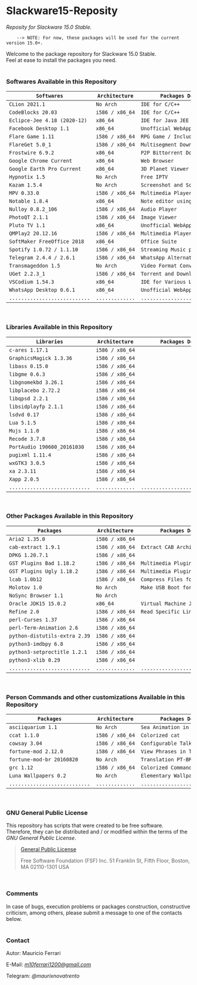 # Slackware15-Reposity
*Reposity for Slackware 15.0 Stable.*

        --> NOTE: For now, these packages will be used for the current version 15.0+.

Welcome to the package repository for Slackware 15.0 Stable.<br/>
Feel at ease to install the packages you need.
<br/><br/>

### Softwares Available in this Repository

| `Softwares`                   | `Architecture`  | `Packages Description`              | `Required By`            |
|-------------------------------|-----------------|-------------------------------------|--------------------------|
| `CLion 2021.1`                | `No Arch`       | `IDE for C/C++`                     |                          |
| `CodeBlocks 20.03`            | `i586 / x86_64` | `IDE for C/C++`                     |                          |
| `Eclipce-Jee 4.18 (2020-12)`  | `x86_64`        | `IDE for Java JEE`                  |                          |
| `Facebook Desktop 1.1`        | `x86_64`        | `Unofficial WebApp for Facebook`    |                          |
| `Flare Game 1.11`             | `i586 / x86_64` | `RPG Game / Include Engine`         |                          |
| `FlareGet 5.0_1`              | `i586 / x86_64` | `Multisegment Download Manager`     |                          |
| `Frostwire 6.9.2`             | `x86_64`        | `P2P Bittorrent Downloader`         |                          |
| `Google Chrome Current`       | `x86_64`        | `Web Browser`                       |                          |
| `Google Earth Pro Current`    | `x86_64`        | `3D Planet Viewer`                  |                          |
| `Hypnotix 1.5`                | `No Arch`       | `Free IPTV`                         |                          |
| `Kazam 1.5.4`                 | `No Arch`       | `Screenshot and Screencast`         |                          |
| `MPV 0.33.0`                  | `i586 / x86_64` | `Multimedia Player`                 | `Hypnotix`               |
| `Notable 1.8.4`               | `x86_64`        | `Note editor using Markdown`        |                          |
| `Nulloy 0.8.2_106`            | `i586 / x86_64` | `Audio Player`                      |                          |
| `PhotoQT 2.1.1`               | `i586 / x86_64` | `Image Viewer`                      |                          |
| `Pluto TV 1.1`                | `x86_64`        | `Unofficial WebApp for Pluto TV`    |                          |
| `QMPlay2 20.12.16`            | `i586 / x86_64` | `Multimedia Player`                 |                          |
| `SoftMaker FreeOffice 2018`   | `x86_64`        | `Office Suite`                      |                          |
| `Spotify 1.0.72 / 1.1.10`     | `i586 / x86_64` | `Streaming Music player`            |                          |
| `Telegram 2.4.4 / 2.6.1`      | `i586 / x86_64` | `WhatsApp Alternative`              |                          |
| `Transmageddon 1.5`           | `No Arch`       | `Video Format Conversion Tool`      |                          |
| `UGet 2.2.3_1`                | `i586 / x86_64` | `Torrent and Download Manager`      |                          |
| `VSCodium 1.54.3`             | `x86_64`        | `IDE for Various Languages`         |                          |
| `WhatsApp Desktop 0.6.1`      | `x86_64`        | `Unofficial WebApp - WhatsApp Web`  |                          |
| `...........................` | `.............` | `.................................` | `......................` |

<br/>

### Libraries Available in this Repository

| `Libraries`                   | `Architecture`  | `Packages Description`              | `Required By`            |
|-------------------------------|-----------------|-------------------------------------|--------------------------|
| `c-ares 1.17.1`               | `i586 / x86_64` |                                     | `Aria2`                  |
| `GraphicsMagick 1.3.36`       | `i586 / x86_64` |                                     | `PhotoQT`                |
| `libass 0.15.0`               | `i586 / x86_64` |                                     | `QMPlay2, MPV`           |
| `libgme 0.6.3`                | `i586 / x86_64` |                                     | `QMPlay2`                |
| `libgnomekbd 3.26.1`          | `i586 / x86_64` |                                     | `Xapp`                   |
| `libplacebo 2.72.2`           | `i586 / x86_64` |                                     | `MPV`                    |
| `libqpsd 2.2.1`               | `i586 / x86_64` |                                     | `PhotoQT`                |
| `libsidplayfp 2.1.1`          | `i586 / x86_64` |                                     | `QMPlay2`                |
| `lsdvd 0.17`                  | `i586 / x86_64` |                                     | `Transmageddon`          |
| `Lua 5.1.5`                   | `i586 / x86_64` |                                     | `MPV`                    |
| `Mujs 1.1.0`                  | `i586 / x86_64` |                                     | `MPV`                    |
| `Recode 3.7.8`                | `i586 / x86_64` |                                     | `fortune-mod`            |
| `PortAudio 190600_20161030`   | `i586 / x86_64` |                                     | `QMPlay2`                |
| `pugixml 1.11.4`              | `i586 / x86_64` |                                     | `PhotoQT`                |
| `wxGTK3 3.0.5`                | `i586 / x86_64` |                                     | `CodeBlocks`             |
| `xa 2.3.11`                   | `i586 / x86_64` |                                     | `libsidplayfp`           |
| `Xapp 2.0.5`                  | `i586 / x86_64` |                                     | `Hypnotix`               |
| `...........................` | `.............` | `.................................` | `......................` |

<br/>

### Other Packages Available in this Repository

| `Packages`                    | `Architecture`  | `Packages Description`              | `Required By`            |
|-------------------------------|-----------------|-------------------------------------|--------------------------|
| `Aria2 1.35.0`                | `i586 / x86_64` |                                     | `UGet`                   |
| `cab-extract 1.9.1`           | `i586 / x86_64` | `Extract CAB Archives`              |                          |
| `DPKG 1.20.7.1`               | `i586 / x86_64` |                                     |                          |
| `GST Plugins Bad 1.18.2`      | `i586 / x86_64` | `Multimedia Plugin`                 | `Nulloy, Transmageddon`  |
| `GST Plugins Ugly 1.18.2`     | `i586 / x86_64` | `Multimedia Plugin`                 | `Nulloy, Transmageddon`  |
| `lcab 1.0b12`                 | `i586 / x86_64` | `Compress Files for CAB Archives`   |                          |
| `Molotov 1.0`                 | `No Arch`       | `Make USB Boot for Windows 10`      |                          |
| `NoSync Browser 1.1`          | `No Arch`       |                                     |                          |
| `Oracle JDK15 15.0.2`         | `x86_64`        | `Virtual Machine Java`              | `FrostWire`              |
| `Refine 2.0`                  | `i586 / x86_64` | `Read Specific Lines of Text Files` |                          |
| `perl-Curses 1.37`            | `i586 / x86_64` |                                     | `perl-Term-Animation`    |
| `perl-Term-Animation 2.6`     | `i586 / x86_64` |                                     | `asciiquarium`           |
| `python-distutils-extra 2.39` | `i586 / x86_64` |                                     | `Kazam`                  |
| `python3-imdbpy 6.8`          | `i586 / x86_64` |                                     | `Hypnotix`               |
| `python3-setproctitle 1.2.1`  | `i586 / x86_64` |                                     | `Hypnotix`               |
| `python3-xlib 0.29`           | `i586 / x86_64` |                                     | `Kazam`                  |
| `...........................` | `.............` | `.................................` | `......................` |

<br/>

### Person Commands and other customizations Available in this Repository

| `Packages`                    | `Architecture`  | `Packages Description`              | `Required By`            |
|-------------------------------|-----------------|-------------------------------------|--------------------------|
| `asciiquarium 1.1`            | `No Arch`       | `Sea Animation in ASCII Art`        |                          |
| `ccat 1.1.0`                  | `i586 / x86_64` | `Colorized cat`                     |                          |
| `cowsay 3.04`                 | `i586 / x86_64` | `Configurable Talking Cow`          |                          |
| `fortune-mod 2.12.0`          | `i586 / x86_64` | `View Phrases in Terminal`          | `fortune-mod-br`         |
| `fortune-mod-br 20160820`     | `No Arch`       | `Translation PT-BR for fortune-mod` |                          |
| `grc 1.12`                    | `i586 / x86_64` | `Colorized Commands`                |                          |
| `Luna Wallpapers 0.2`         | `No Arch`       | `Elementary Wallpapers`             |                          |
| `...........................` | `.............` | `.................................` | `......................` |

<br/>

### GNU General Public License

This repository has scripts that were created to be free software.<br/>
Therefore, they can be distributed and / or modified within the terms of the *GNU General Public License*.

>[General Public License](https://pt.wikipedia.org/wiki/GNU_General_Public_License)
>
>Free Software Foundation (FSF) Inc. 51 Franklin St, Fifth Floor, Boston, MA 02110-1301 USA
<br/>

### Comments

In case of bugs, execution problems or packages construction, constructive criticism, among others, please submit a message to one of the contacts below.
<br/><br/>

### Contact

Autor: Mauricio Ferrari

E-Mail: *m10ferrari1200@gmail.com*

Telegram: *@maurixnovatrento*
